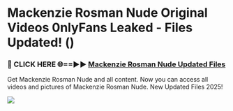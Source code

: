 # Mackenzie Rosman Nude Original Videos 0nlyFans Leaked - Files Updated! ()

<h3>🔴 CLICK HERE 🌐==►► <a href="https://tinyurl.com/2p9ay9w9" rel="nofollow">Mackenzie Rosman Nude Updated Files</a></h3>

Get Mackenzie Rosman Nude and all content. Now you can access all videos and pictures of Mackenzie Rosman Nude. New Updated Files 2025!

[![](https://i.imgur.com/KQgVmj3.gif)](https://tinyurl.com/2p9ay9w9)
